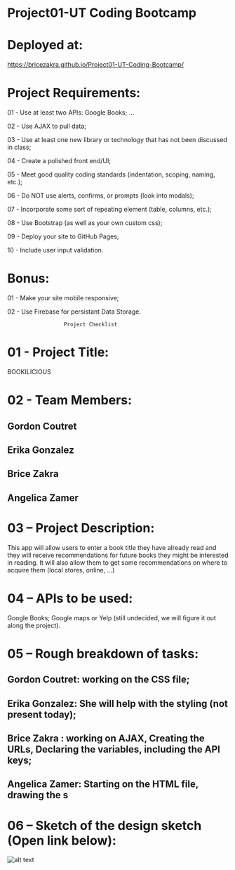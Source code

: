 
# Project01-UT Coding Bootcamp




# Deployed at: 

https://bricezakra.github.io/Project01-UT-Coding-Bootcamp/




# Project Requirements:


 01 - Use at least two APIs: Google Books; ...

 02 - Use AJAX to pull data;

 03 - Use at least one new library or technology that has not been discussed in class;

 04 - Create a polished front end/UI;

 05 - Meet good quality coding standards (indentation, scoping, naming, etc.);

 06 - Do NOT use alerts, confirms, or prompts (look into modals);

 07 - Incorporate some sort of repeating element (table, columns, etc.);

 08 - Use Bootstrap  (as well as your own custom css);

 09 - Deploy your site to GitHub Pages;

 10 - Include user input validation.





# Bonus:


 01 - Make your site mobile responsive;

 02 - Use Firebase for persistant Data Storage.





                      Project Checklist



# 01 - Project Title: 

BOOKILICIOUS


# 02 - Team Members:

## Gordon Coutret
## Erika Gonzalez
## Brice Zakra
## Angelica Zamer


# 03 – Project Description:

This app will allow users to enter a book title they have already read and they will receive recommendations for future books they might be interested in reading. It will also allow them to get some recommendations on where to acquire them (local stores, online, …)


# 04 – APIs to be used:
Google Books;
Google maps or Yelp (still undecided, we will figure it out along the project).


# 05 – Rough breakdown of tasks:
 
## Gordon Coutret: working on the CSS file;

## Erika Gonzalez: She will help with the styling (not present today);

## Brice Zakra : working on AJAX, Creating the URLs, Declaring the variables, including the API keys;

## Angelica Zamer: Starting on the HTML file, drawing the s


# 06 – Sketch of the design sketch (Open link below):

![alt text](https://github.com/bricezakra/Project01-UT-Coding-Bootcamp/blob/master/image.png)








